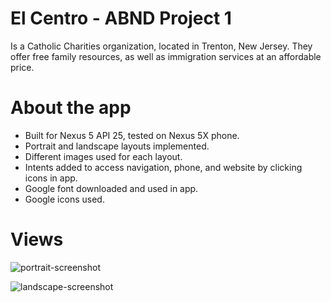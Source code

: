 # El Centro - ABND Project 1

Is a Catholic Charities organization, located in Trenton, New Jersey. They offer free family resources, as well as immigration services at an affordable price.

# About the app

- Built for Nexus 5 API 25, tested on Nexus 5X phone.
- Portrait and landscape layouts implemented.
- Different images used for each layout.
- Intents added to access navigation, phone, and website by clicking icons in app.
- Google font downloaded and used in app.
- Google icons used.

# Views

![portrait-screenshot]('https://github.com/thehme/ElCentro/blob/master/app/src/main/res/drawable/el_centro_portait_app.png')

![landscape-screenshot]('https://github.com/thehme/ElCentro/blob/master/app/src/main/res/drawable/el_centro_landscape_app.png')
